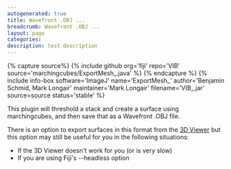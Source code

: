 ```yaml
---
autogenerated: true
title: Wavefront .OBJ ...
breadcrumb: Wavefront .OBJ ...
layout: page
categories: 
description: test description
---
```



{% capture source%}
{% include github org='fiji' repo='VIB' source='marchingcubes/ExportMesh\_.java' %}
{% endcapture %}
{% include info-box software='ImageJ' name='ExportMesh\_' author='Benjamin Schmid, Mark Longair' maintainer='Mark Longair' filename='VIB\_.jar' source=source status='stable' %}

This plugin will threshold a stack and create a surface using marchingcubes, and then save that as a Wavefront .OBJ file.

There is an option to export surfaces in this format from the [3D Viewer](3D_Viewer) but this option may still be useful for you in the following situations:

-   If the 3D Viewer doesn't work for you (or is very slow)
-   If you are using Fiji's --headless option
